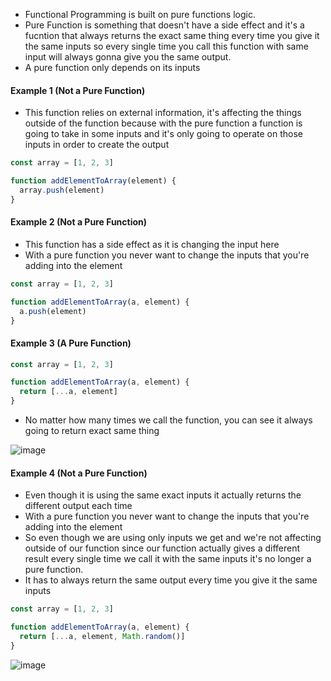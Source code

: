 - Functional Programming is built on pure functions logic.
- Pure Function is something that doesn't have a side effect and it's a fucntion that always returns the exact same thing every time you give it the same inputs so every single time you call this function with same input will always gonna give you the same output.
- A pure function only depends on its inputs

#### Example 1 (Not a Pure Function)

- This function relies on external information, it's affecting the things outside of the function because with the pure function a function is going to take in some inputs and it's only going to operate on those inputs in order to create the output

```js
const array = [1, 2, 3]

function addElementToArray(element) {
  array.push(element)
}
```

#### Example 2 (Not a Pure Function)

- This function has a side effect as it is changing the input here
- With a pure function you never want to change the inputs that you're adding into the element

```js
const array = [1, 2, 3]

function addElementToArray(a, element) {
  a.push(element)
}
```

#### Example 3 (A Pure Function)

```js
const array = [1, 2, 3]

function addElementToArray(a, element) {
  return [...a, element]
}
```

- No matter how many times we call the function, you can see it always going to return exact same thing

![image](https://user-images.githubusercontent.com/42731246/215322085-a5b899ff-1f32-4a25-8fbf-8ccd22ffa1eb.png)

#### Example 4 (Not a Pure Function)

- Even though it is using the same exact inputs it actually returns the different output each time
- With a pure function you never want to change the inputs that you're adding into the element
- So even though we are using only inputs we get and we're not affecting outside of our function since our function actually gives a different result every single time we call it with the same inputs it's no longer a pure function.
- It has to always return the same output every time you give it the same inputs

```js
const array = [1, 2, 3]

function addElementToArray(a, element) {
  return [...a, element, Math.random()]
}
```

![image](https://user-images.githubusercontent.com/42731246/215322247-aa76563f-491a-4d32-b74a-5a6e9d0ee316.png)
